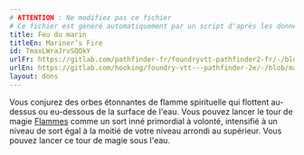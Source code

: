 ```yaml
---
# ATTENTION : Ne modifiez pas ce fichier
# Ce fichier est généré automatiquement par un script d'après les données du module Foundry VTT officiel et de sa traduction
title: Feu du marin
titleEn: Mariner’s Fire
id: TmaxLWraJrvSQOkY
urlFr: https://gitlab.com/pathfinder-fr/foundryvtt-pathfinder2-fr/-/blob/master/data/feats/TmaxLWraJrvSQOkY.htm
urlEn: https://gitlab.com/hooking/foundry-vtt---pathfinder-2e/-/blob/master/packs/data/feats.db/mariner's-fire.json
layout: dons
---
```

Vous conjurez des orbes étonnantes de flamme spirituelle qui flottent au-dessus ou eu-dessous de la surface de l'eau. Vous pouvez lancer le tour de magie [Flammes](../sorts/flammes.html) comme un sort inné primordial à volonté, intensifié à un niveau de sort égal à la moitié de votre niveau arrondi au supérieur. Vous pouvez lancer ce tour de magie sous l'eau.
